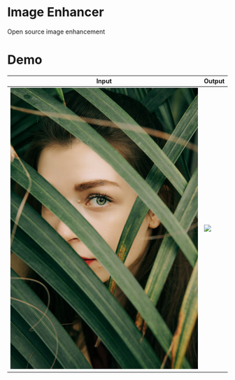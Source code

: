# Image Enhancer
Open source image enhancement

# Demo
| Input | Output |
| - | - |
| ![](input.jpg) | ![](output.png) |